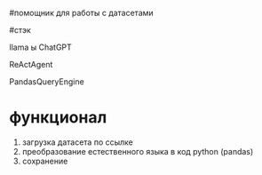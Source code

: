 #помощник для работы с датасетами

#стэк

llama
ы
ChatGPT

ReActAgent

PandasQueryEngine


# функционал
1.  загрузка датасета по ссылке
2.  преобразование естественного языка в код python (pandas)
3.  сохранение
   
